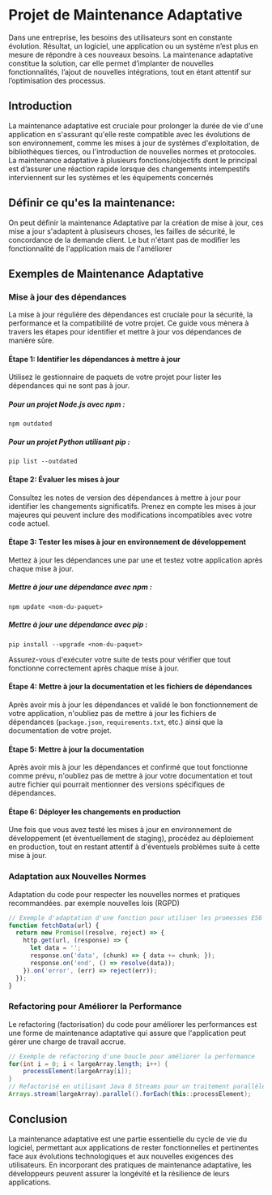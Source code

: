 # Projet de Maintenance Adaptative

Dans une entreprise, les besoins des utilisateurs sont en constante évolution. Résultat, un logiciel, une application ou un système n’est plus en mesure de répondre à ces nouveaux besoins. La maintenance adaptative constitue la solution, car elle permet d’implanter de nouvelles fonctionnalités, l’ajout de nouvelles intégrations, tout en étant attentif sur l’optimisation des processus.

## Introduction

La maintenance adaptative est cruciale pour prolonger la durée de vie d'une application en s'assurant qu'elle reste compatible avec les évolutions de son environnement, comme les mises à jour de systèmes d'exploitation, de bibliothèques tierces, ou l'introduction de nouvelles normes et protocoles.
La maintenance adaptative à plusieurs fonctions/objectifs dont le principal est d’assurer une réaction rapide lorsque des changements intempestifs interviennent sur les systèmes et les équipements concernés

## Définir ce qu'es la maintenance:

On peut définir la maintenance Adaptative par la création de mise à jour, ces mise a jour s'adaptent à plusiseurs choses, les failles de sécurité, le concordance de la demande client. Le but n'étant pas de modifier les fonctionnalité de l'application mais de l'améliorer 


## Exemples de Maintenance Adaptative

### Mise à jour des dépendances

La mise à jour régulière des dépendances est cruciale pour la sécurité, la performance et la compatibilité de votre projet. Ce guide vous mènera à travers les étapes pour identifier et mettre à jour vos dépendances de manière sûre.

#### Étape 1: Identifier les dépendances à mettre à jour

Utilisez le gestionnaire de paquets de votre projet pour lister les dépendances qui ne sont pas à jour.

##### Pour un projet Node.js avec npm :

~~~shell
npm outdated
~~~

##### Pour un projet Python utilisant pip :

~~~shell
pip list --outdated
~~~

#### Étape 2: Évaluer les mises à jour

Consultez les notes de version des dépendances à mettre à jour pour identifier les changements significatifs. Prenez en compte les mises à jour majeures qui peuvent inclure des modifications incompatibles avec votre code actuel.

#### Étape 3: Tester les mises à jour en environnement de développement

Mettez à jour les dépendances une par une et testez votre application après chaque mise à jour.

##### Mettre à jour une dépendance avec npm :

~~~shell
npm update <nom-du-paquet>
~~~

##### Mettre à jour une dépendance avec pip :

~~~shell
pip install --upgrade <nom-du-paquet>
~~~

Assurez-vous d'exécuter votre suite de tests pour vérifier que tout fonctionne correctement après chaque mise à jour.

#### Étape 4: Mettre à jour la documentation et les fichiers de dépendances

Après avoir mis à jour les dépendances et validé le bon fonctionnement de votre application, n'oubliez pas de mettre à jour les fichiers de dépendances (`package.json`, `requirements.txt`, etc.) ainsi que la documentation de votre projet.

#### Étape 5: Mettre à jour la documentation

Après avoir mis à jour les dépendances et confirmé que tout fonctionne comme prévu, n'oubliez pas de mettre à jour votre documentation et tout autre fichier qui pourrait mentionner des versions spécifiques de dépendances.

#### Étape 6: Déployer les changements en production

Une fois que vous avez testé les mises à jour en environnement de développement (et éventuellement de staging), procédez au déploiement en production, tout en restant attentif à d'éventuels problèmes suite à cette mise à jour.


### Adaptation aux Nouvelles Normes

Adaptation du code pour respecter les nouvelles normes et pratiques recommandées. par exemple nouvelles lois (RGPD)

~~~javascript
// Exemple d'adaptation d'une fonction pour utiliser les promesses ES6 au lieu des callbacks
function fetchData(url) {
  return new Promise((resolve, reject) => {
    http.get(url, (response) => {
      let data = '';
      response.on('data', (chunk) => { data += chunk; });
      response.on('end', () => resolve(data));
    }).on('error', (err) => reject(err));
  });
}
~~~

### Refactoring pour Améliorer la Performance

Le refactoring (factorisation) du code pour améliorer les performances est une forme de maintenance adaptative qui assure que l'application peut gérer une charge de travail accrue.

~~~java
// Exemple de refactoring d'une boucle pour améliorer la performance
for(int i = 0; i < largeArray.length; i++) {
    processElement(largeArray[i]);
}
// Refactorisé en utilisant Java 8 Streams pour un traitement parallèle
Arrays.stream(largeArray).parallel().forEach(this::processElement);
~~~

## Conclusion

La maintenance adaptative est une partie essentielle du cycle de vie du logiciel, permettant aux applications de rester fonctionnelles et pertinentes face aux évolutions technologiques et aux nouvelles exigences des utilisateurs. En incorporant des pratiques de maintenance adaptative, les développeurs peuvent assurer la longévité et la résilience de leurs applications.
